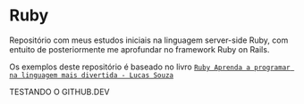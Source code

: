 # Ruby

Repositório com meus estudos iniciais na linguagem server-side Ruby, com entuito de posteriormente me aprofundar no framework Ruby on Rails.

Os exemplos deste repositório é baseado no livro 
<a href="https://www.casadocodigo.com.br/products/livro-ruby" target="_blank">
`Ruby Aprenda a programar na linguagem mais divertida - Lucas Souza`
</a>


TESTANDO O GITHUB.DEV